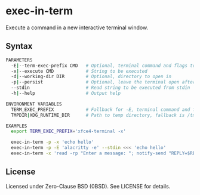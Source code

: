# exec-in-term
Execute a command in a new interactive terminal window.

## Syntax
```bash
PARAMETERS
  -E|--term-exec-prefix CMD   # Optional, terminal command and flags to precede the command to be executed
  -x|--execute CMD            # String to be executed
  -d|--working-dir DIR        # Optional, directory to open in
  -p|--persist                # Optional, leave the terminal open after execution, makes -x optional
  --stdin                     # Read string to be executed from stdin
  -h|--help                   # Output help

ENVIRONMENT VARIABLES
  TERM_EXEC_PREFIX            # Fallback for -E, terminal command and flags to precede the command to be executed
  TMPDIR|XDG_RUNTIME_DIR      # Path to temp directory, fallback is /tmp

EXAMPLES
  export TERM_EXEC_PREFIX='xfce4-terminal -x'

  exec-in-term -p -x 'echo hello'
  exec-in-term -p -E 'alacritty -e' --stdin <<< 'echo hello'
  exec-in-term -x 'read -rp "Enter a message: "; notify-send "REPLY=$REPLY"'
```

## License
Licensed under Zero-Clause BSD (0BSD). See LICENSE for details.
